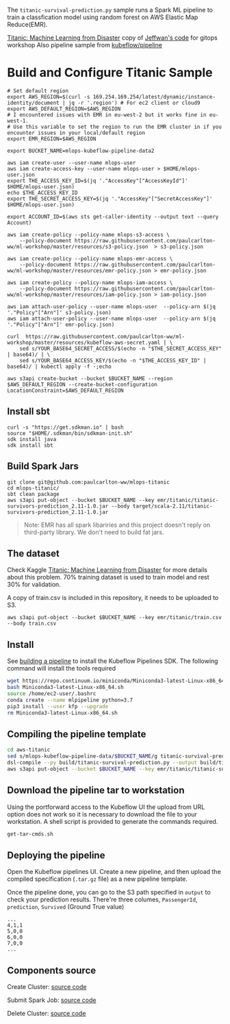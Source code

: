 The `titanic-survival-prediction.py` sample runs a Spark ML pipeline to train a classfication model using random forest on AWS Elastic Map Reduce(EMR).

[Titanic: Machine Learning from Disaster](https://www.kaggle.com/c/titanic)
copy of [Jeffwan's code](https://github.com/Jeffwan/aws-emr-titanic-ml-example) for gitops workshop
Also pipeline sample from [kubeflow/pipeline](https://github.com/kubeflow/pipelines/tree/master/samples/contrib/aws-samples/titanic-survival-prediction)

# Build and Configure Titanic Sample


```shell
# Set default region
export AWS_REGION=$(curl -s 169.254.169.254/latest/dynamic/instance-identity/document | jq -r '.region') # For ec2 client or cloud9
export AWS_DEFAULT_REGION=$AWS_REGION
# I encountered issues with EMR in eu-west-2 but it works fine in eu-west-1.
# Use this variable to set the region to run the EMR cluster in if you encounter issues in your local/default region
export EMR_REGION=$AWS_REGION

export BUCKET_NAME=mlops-kubeflow-pipeline-data2

aws iam create-user --user-name mlops-user
aws iam create-access-key --user-name mlops-user > $HOME/mlops-user.json
export THE_ACCESS_KEY_ID=$(jq '."AccessKey"["AccessKeyId"]' $HOME/mlops-user.json)
echo $THE_ACCESS_KEY_ID
export THE_SECRET_ACCESS_KEY=$(jq '."AccessKey"["SecretAccessKey"]' $HOME/mlops-user.json)

export ACCOUNT_ID=$(aws sts get-caller-identity --output text --query Account)

aws iam create-policy --policy-name mlops-s3-access \
    --policy-document https://raw.githubusercontent.com/paulcarlton-ww/ml-workshop/master/resources/s3-policy.json  > s3-policy.json

aws iam create-policy --policy-name mlops-emr-access \
    --policy-document https://raw.githubusercontent.com/paulcarlton-ww/ml-workshop/master/resources/emr-policy.json > emr-policy.json

aws iam create-policy --policy-name mlops-iam-access \
    --policy-document https://raw.githubusercontent.com/paulcarlton-ww/ml-workshop/master/resources/iam-policy.json > iam-policy.json

aws iam attach-user-policy --user-name mlops-user  --policy-arn $(jq '."Policy"["Arn"]' s3-policy.json)
aws iam attach-user-policy --user-name mlops-user  --policy-arn $(jq '."Policy"["Arn"]' emr-policy.json)

curl  https://raw.githubusercontent.com/paulcarlton-ww/ml-workshop/master/resources/kubeflow-aws-secret.yaml | \
    sed s/YOUR_BASE64_SECRET_ACCESS/$(echo -n "$THE_SECRET_ACCESS_KEY" | base64)/ | \
    sed s/YOUR_BASE64_ACCESS_KEY/$(echo -n "$THE_ACCESS_KEY_ID" | base64)/ | kubectl apply -f -;echo

aws s3api create-bucket --bucket $BUCKET_NAME --region $AWS_DEFAULT_REGION --create-bucket-configuration LocationConstraint=$AWS_DEFAULT_REGION
```

## Install sbt

```shell
curl -s "https://get.sdkman.io" | bash
source "$HOME/.sdkman/bin/sdkman-init.sh"
sdk install java
sdk install sbt
```

## Build Spark Jars

```shell
git clone git@github.com:paulcarlton-ww/mlops-titanic
cd mlops-titanic/
sbt clean package
aws s3api put-object --bucket $BUCKET_NAME --key emr/titanic/titanic-survivors-prediction_2.11-1.0.jar --body target/scala-2.11/titanic-survivors-prediction_2.11-1.0.jar
```

> Note: EMR has all spark libariries and this project doesn't reply on third-party library. We don't need to build fat jars.

## The dataset

Check Kaggle [Titanic: Machine Learning from Disaster](https://www.kaggle.com/c/titanic) for more details about this problem. 70% training dataset is used to train model and rest 30% for validation.

A copy of train.csv is included in this repository, it needs to be uploaded to S3.

```shell
aws s3api put-object --bucket $BUCKET_NAME --key emr/titanic/train.csv --body train.csv
```

## Install 

See [building a pipeline](https://www.kubeflow.org/docs/guides/pipelines/build-pipeline/) to install the Kubeflow Pipelines SDK.
The following command will install the tools required

```bash
wget https://repo.continuum.io/miniconda/Miniconda3-latest-Linux-x86_64.sh
bash Miniconda3-latest-Linux-x86_64.sh
source /home/ec2-user/.bashrc
conda create --name mlpipeline python=3.7
pip3 install --user kfp --upgrade
rm Miniconda3-latest-Linux-x86_64.sh 
```

## Compiling the pipeline template

```bash
cd aws-titanic
sed s/mlops-kubeflow-pipeline-data/$BUCKET_NAME/g titanic-survival-prediction.py | sed s/aws-region/$EMR_REGION/ > build/titanic-survival-prediction.py
dsl-compile --py build/titanic-survival-prediction.py --output build/titanic-survival-prediction.tar.gz
aws s3api put-object --bucket $BUCKET_NAME --key emr/titanic/titanic-survival-prediction.tar.gz --body build/titanic-survival-prediction.tar.gz
```

## Download the pipeline tar to workstation

Using the portforward access to the Kubeflow UI the upload from URL option does not work so it is necessary to download the file to your workstation.
A shell script is provided to generate the commands required.
```bash
get-tar-cmds.sh
```

## Deploying the pipeline

Open the Kubeflow pipelines UI. Create a new pipeline, and then upload the compiled specification (`.tar.gz` file) as a new pipeline template.

Once the pipeline done, you can go to the S3 path specified in `output` to check your prediction results. There're three columes, `PassengerId`, `prediction`, `Survived` (Ground True value)

```
...
4,1,1
5,0,0
6,0,0
7,0,0
...
```

## Components source

Create Cluster:
  [source code](https://github.com/kubeflow/pipelines/tree/master/components/aws/emr/create_cluster/src)

Submit Spark Job:
  [source code](https://github.com/kubeflow/pipelines/tree/master/components/aws/emr/submit_spark_job/src)

Delete Cluster:
  [source code](https://github.com/kubeflow/pipelines/tree/master/components/aws/emr/delete_cluster/src)